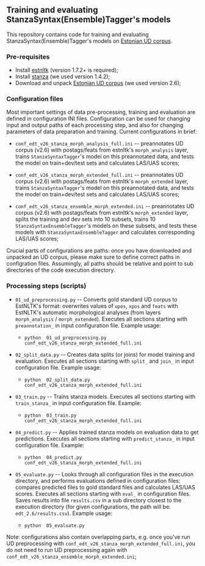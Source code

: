 ## Training and evaluating StanzaSyntax(Ensemble)Tagger's models

This repository contains code for training and evaluating StanzaSyntax(Ensemble)Tagger's models on [Estonian UD corpus](https://github.com/UniversalDependencies/UD_Estonian-EDT).

### Pre-requisites

* Install [estnltk](https://github.com/estnltk/estnltk) (version 1.7.2+ is required);
* Install [stanza](https://github.com/stanfordnlp/stanza) (we used version 1.4.2); 
* Download and unpack [Estonian UD corpus](https://github.com/UniversalDependencies/UD_Estonian-EDT/tags) (we used version 2.6);

### Configuration files

Most important settings of data pre-processing, training and evaluation are defined in configuration INI files.
Configuration can be used for changing input and output paths of each processing step, and also for changing parameters of data preparation and training. Current configurations in brief: 

*  `conf_edt_v26_stanza_morph_analysis_full.ini` -- preannotates UD corpus (v2.6) with postags/feats from estnltk's `morph_analysis` layer, trains `StanzaSyntaxTagger`'s model on this preannotated data, and tests the model on train+dev/test sets and calculates LAS/UAS scores;

*  `conf_edt_v26_stanza_morph_extended_full.ini` -- preannotates UD corpus (v2.6) with postags/feats from estnltk's `morph_extended` layer, trains `StanzaSyntaxTagger`'s model on this preannotated data, and tests the model on train+dev/test sets and calculates LAS/UAS scores;

*  `conf_edt_v26_stanza_ensemble_morph_extended.ini` -- preannotates UD corpus (v2.6) with postags/feats from estnltk's `morph_extended` layer, splits the training and dev sets into 10 subsets, trains 10 `StanzaSyntaxEnsembleTagger`'s models on these subsets, and tests these models with `StanzaSyntaxEnsembleTagger` and calculates corresponding LAS/UAS scores;

Crucial parts of configurations are paths: once you have downloaded and unpacked an UD corpus, please make sure to define  correct paths in configration files. Assumingly, all paths should be relative and point to sub directories of the code execution directory.

### Processing steps (scripts)

* `01_ud_preprocessing.py` -- Converts gold standard UD corpus to EstNLTK's format: overwrites values of `upos`, `xpos` and `feats` with EstNLTK's automatic morphological analyses (from layers `morph_analysis` / `morph_extended`). Executes all sections starting with `preannotation_` in input configuration file. Example usage:

	* `python  01_ud_preprocessing.py  conf_edt_v26_stanza_morph_extended_full.ini`

* `02_split_data.py` -- Creates data splits (or joins) for model training and evaluation. Executes all sections starting with `split_` and `join_` in input configuration file. Example usage:

	* `python  02_split_data.py  conf_edt_v26_stanza_morph_extended_full.ini`

* `03_train.py` -- Trains stanza models. Executes all sections starting with `train_stanza_` in input configuration file. Example:

	* `python  03_train.py  conf_edt_v26_stanza_morph_extended_full.ini`

* `04_predict.py` -- Applies trained stanza models on evaluation data to get predictions. Executes all sections starting with `predict_stanza_` in input configuration file. Example:

	* `python  04_predict.py  conf_edt_v26_stanza_morph_extended_full.ini`

* `05_evaluate.py` -- Looks through all configuration files in the execution directory, and performs evaluations defined in configuration files: compares predicted files to gold standard files and calculates LAS/UAS scores. Executes all sections starting with `eval_` in configuration files. Saves results into file `results.csv` in a sub directory closest to the execution directory (for given configurations, the path will be: `edt_2.6/results.csv`). Example usage:

	* `python  05_evaluate.py`

Note: configurations also contain overlapping parts, e.g. once you've run UD preprocessing with `conf_edt_v26_stanza_morph_extended_full.ini`, you do not need to run UD preprocessing again with `conf_edt_v26_stanza_ensemble_morph_extended.ini`;